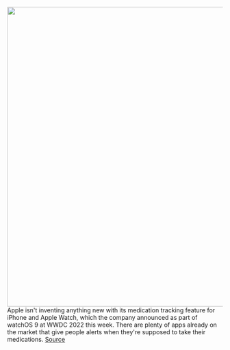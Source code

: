 <img src='https://cdn.vox-cdn.com/thumbor/7c_bfptJv8Y2uUJeycHc-RzXnMs=/0x0:1306x1306/1200x800/filters:focal(547x757:755x965)/cdn.vox-cdn.com/uploads/chorus_image/image/70956437/Apple_WWDC22_watchOS_9_iPhone13Pro_Medications_schedules_220606_inline.jpg.large_2x.0.jpg' width='700px' /><br/>
Apple isn't inventing anything new with its medication tracking feature for iPhone and Apple Watch, which the company announced as part of watchOS 9 at WWDC 2022 this week. There are plenty of apps already on the market that give people alerts when they're supposed to take their medications.
<a href='https://www.theverge.com/2022/6/8/23159517/apple-medication-reminder-iphone-watch-watchos-9-health-app'> Source <a/>